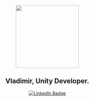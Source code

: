 <div id="header" align="center">
  <img src="https://media2.giphy.com/media/765ccrAiB0g9z6EApL/giphy.gif" width="200"/>
</div>
<h2 align=center>Vladimir, Unity Developer.</h2>
<div id="badges" align="center">
  <a href="https://www.linkedin.com/in/vkleshnin/">
    <img src="https://img.shields.io/badge/LinkedIn-blue?style=for-the-badge&logo=linkedin&logoColor=white" alt="LinkedIn Badge"/>
  </a>
</div>

